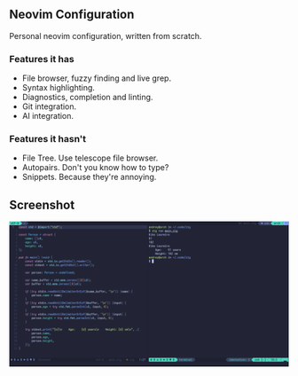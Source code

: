 ## Neovim Configuration

Personal neovim configuration, written from scratch.

### Features it has

- File browser, fuzzy finding and live grep.
- Syntax highlighting.
- Diagnostics, completion and linting.
- Git integration.
- AI integration.

### Features it hasn't

- File Tree. Use telescope file browser.
- Autopairs. Don't you know how to type?
- Snippets. Because they're annoying.

## Screenshot

![Preview](./screenshot.png)
